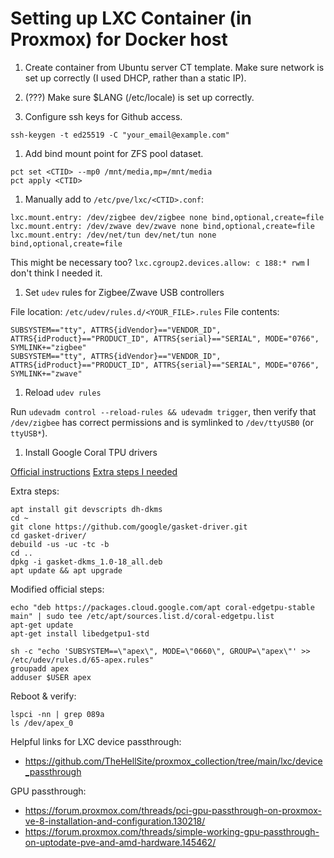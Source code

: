 # Setting up LXC Container (in Proxmox) for Docker host

1. Create container from Ubuntu server CT template. Make sure network is set up correctly (I used DHCP, rather than a static IP).

1. (???) Make sure $LANG (/etc/locale) is set up correctly.

1. Configure ssh keys for Github access.

```
ssh-keygen -t ed25519 -C "your_email@example.com"
```

1. Add bind mount point for ZFS pool dataset.

```
pct set <CTID> --mp0 /mnt/media,mp=/mnt/media
pct apply <CTID>
```

1. Manually add to `/etc/pve/lxc/<CTID>.conf`:

```
lxc.mount.entry: /dev/zigbee dev/zigbee none bind,optional,create=file
lxc.mount.entry: /dev/zwave dev/zwave none bind,optional,create=file
lxc.mount.entry: /dev/net/tun dev/net/tun none bind,optional,create=file
```

This might be necessary too? `lxc.cgroup2.devices.allow: c 188:* rwm`
I don't think I needed it.

1. Set `udev` rules for Zigbee/Zwave USB controllers

File location: `/etc/udev/rules.d/<YOUR_FILE>.rules`
File contents:

```
SUBSYSTEM=="tty", ATTRS{idVendor}=="VENDOR_ID", ATTRS{idProduct}=="PRODUCT_ID", ATTRS{serial}=="SERIAL", MODE="0766", SYMLINK+="zigbee"
SUBSYSTEM=="tty", ATTRS{idVendor}=="VENDOR_ID", ATTRS{idProduct}=="PRODUCT_ID", ATTRS{serial}=="SERIAL", MODE="0766", SYMLINK+="zwave"
```

1. Reload `udev rules`

Run `udevadm control --reload-rules && udevadm trigger`, then verify that `/dev/zigbee` has correct permissions and is symlinked to `/dev/ttyUSB0` (or `ttyUSB*`).

1. Install Google Coral TPU drivers

[Official instructions](https://coral.ai/docs/m2/get-started/#2a-on-linux)
[Extra steps I needed](https://forum.proxmox.com/threads/update-error-with-coral-tpu-drivers.136888/#post-608975)

Extra steps:

```
apt install git devscripts dh-dkms
cd ~
git clone https://github.com/google/gasket-driver.git
cd gasket-driver/
debuild -us -uc -tc -b
cd ..
dpkg -i gasket-dkms_1.0-18_all.deb
apt update && apt upgrade
```

Modified official steps:

```
echo "deb https://packages.cloud.google.com/apt coral-edgetpu-stable main" | sudo tee /etc/apt/sources.list.d/coral-edgetpu.list
apt-get update
apt-get install libedgetpu1-std

sh -c "echo 'SUBSYSTEM==\"apex\", MODE=\"0660\", GROUP=\"apex\"' >> /etc/udev/rules.d/65-apex.rules"
groupadd apex
adduser $USER apex
```

Reboot & verify:

```
lspci -nn | grep 089a
ls /dev/apex_0
```

Helpful links for LXC device passthrough:

-   https://github.com/TheHellSite/proxmox_collection/tree/main/lxc/device_passthrough

GPU passthrough:

-   https://forum.proxmox.com/threads/pci-gpu-passthrough-on-proxmox-ve-8-installation-and-configuration.130218/
-   https://forum.proxmox.com/threads/simple-working-gpu-passthrough-on-uptodate-pve-and-amd-hardware.145462/

